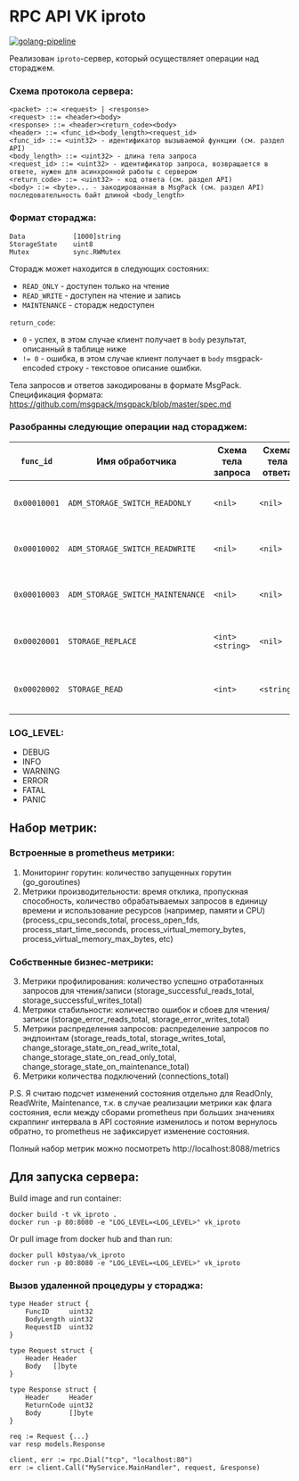 # RPC API VK iproto
[![golang-pipeline](https://github.com/K0STYAa/vk_iproto/actions/workflows/push.yml/badge.svg?branch=main)](https://github.com/K0STYAa/vk_iproto/actions/workflows/push.yml)

Реализован `iproto`-сервер, который осуществляет операции над стораджем.

### Схема протокола сервера:
```
<packet> ::= <request> | <response>
<request> ::= <header><body>
<response> ::= <header><return_code><body>
<header> ::= <func_id><body_length><request_id>
<func_id> ::= <uint32> - идентификатор вызываемой функции (см. раздел API)
<body_length> ::= <uint32> - длина тела запроса
<request_id> ::= <uint32> - идентификатор запроса, возвращается в ответе, нужен для асинхронной работы с сервером
<return_code> ::= <uint32> - код ответа (см. раздел API)
<body> ::= <byte>... - закодированная в MsgPack (см. раздел API) последовательность байт длиной <body_length>
```

### Формат стораджа:
```
Data            [1000]string
StorageState    uint8
Mutex           sync.RWMutex
```
Сторадж может находится в следующих состояних:
- `READ_ONLY` - доступен только на чтение
- `READ_WRITE` - доступен на чтение и запись
- `MAINTENANCE` - сторадж недоступен

`return_code`:
- `0` - успех, в этом случае клиент получает в `body` результат, описанный в таблице ниже
- `!= 0` - ошибка, в этом случае клиент получает в `body` msgpack-encoded строку - текстовое описание ошибки.

Тела запросов и ответов закодированы в формате MsgPack. Спецификация формата:
https://github.com/msgpack/msgpack/blob/master/spec.md

### Разобранны следующие операции над стораджем:
`func_id`    | Имя обработчика                  | Схема тела запроса | Схема тела ответа | Описание
------------ | -------------------------------- | ------------------ | ----------------- | --------
`0x00010001` | `ADM_STORAGE_SWITCH_READONLY`    | `<nil>`            | `<nil>`           | переводит сторадж в состояние `READ_ONLY`
`0x00010002` | `ADM_STORAGE_SWITCH_READWRITE`   | `<nil>`            | `<nil>`           | переводит сторадж в состояние `READ_WRITE`
`0x00010003` | `ADM_STORAGE_SWITCH_MAINTENANCE` | `<nil>`            | `<nil>`           | переводит сторадж в состояние `MAINTENANCE`
`0x00020001` | `STORAGE_REPLACE`                | `<int><string>`    | `<nil>`           | записывает в сторадж строку по индексу
`0x00020002` | `STORAGE_READ`                   | `<int>`            | `<string>`        | возвращает строку из стораджа по индексу

### LOG_LEVEL:
- DEBUG
- INFO
- WARNING
- ERROR
- FATAL
- PANIC

## Набор метрик:
### Встроенные в prometheus метрики:
1. Мониторинг горутин: количество запущенных горутин (go_goroutines)
2. Метрики производительности: время отклика, пропускная способность, количество обрабатываемых запросов в единицу времени и использование ресурсов (например, памяти и CPU) (process_cpu_seconds_total, process_open_fds, process_start_time_seconds, process_virtual_memory_bytes, process_virtual_memory_max_bytes, etc)
### Собственные бизнес-метрики:
3. Метрики профилирования: количество успешно отработанных запросов для чтения/записи (storage_successful_reads_total, storage_successful_writes_total)
4. Метрики стабильности: количество ошибок и сбоев для чтения/записи (storage_error_reads_total, storage_error_writes_total)
5. Метрики распределения запросов: распределение запросов по эндпоинтам (storage_reads_total, storage_writes_total, change_storage_state_on_read_write_total, change_storage_state_on_read_only_total, change_storage_state_on_maintenance_total)
6. Метрики количества подключений (connections_total)

P.S. Я считаю подсчет изменений состояния отдельно для ReadOnly, ReadWrite, Maintenance, т.к. в случае реализации метрики как флага состояния, если между сборами prometheus при больших значениях скраппинг интервала в API состояние изменилось и потом вернулось обратно, то prometheus не зафиксирует изменение состояния.

Полный набор метрик можно посмотреть http://localhost:8088/metrics

## Для запуска сервера:
Build image and run container:
```
docker build -t vk_iproto .
docker run -p 80:8080 -e "LOG_LEVEL=<LOG_LEVEL>" vk_iproto
```
Or pull image from docker hub and than run:
```
docker pull k0styaa/vk_iproto
docker run -p 80:8080 -e "LOG_LEVEL=<LOG_LEVEL>" vk_iproto
```

### Вызов удаленной процедуры у стораджа:
```
type Header struct {
    FuncID     uint32
    BodyLength uint32
    RequestID  uint32
}

type Request struct {
    Header Header
    Body   []byte
}

type Response struct {
    Header     Header
    ReturnCode uint32
    Body       []byte
}

req := Request {...}
var resp models.Response

client, err := rpc.Dial("tcp", "localhost:80")
err := client.Call("MyService.MainHandler", request, &response)
```
